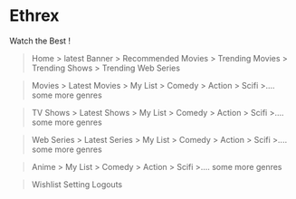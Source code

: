 # Ethrex
Watch the Best !

> Home
    > latest Banner
    > Recommended Movies
    > Trending Movies
    > Trending Shows
    > Trending Web Series 

> Movies 
    > Latest Movies
    > My List
    > Comedy
    > Action
    > Scifi 
    >.... some more genres

> TV Shows
    > Latest Shows
    > My List
    > Comedy
    > Action
    > Scifi 
    >.... some more genres

> Web Series 
    > Latest Series
    > My List
    > Comedy
    > Action
    > Scifi 
    >.... some more genres

> Anime
    > My List
    > Comedy
    > Action
    > Scifi 
    >.... some more genres

> Wishlist
> Setting
> Logouts